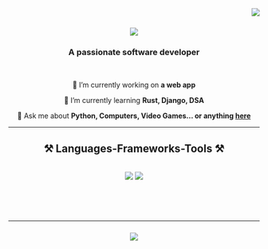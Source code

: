 <img align="right" src="https://visitor-badge.laobi.icu/badge?page_id=Han-Selo.HanSelo" />

<h1 align="center">
    <img src="https://readme-typing-svg.herokuapp.com/?font=Righteous&size=35&center=true&vCenter=true&width=500&height=70&duration=4000&lines=Hi+There!+👋;+I'm+Selahaddin+Inan!;" />
</h1>

<h3 align="center">A passionate software developer</h3>

<br/>

<div align="center">
 
 🔭 I’m currently working on **a web app**
 
 🌱 I’m currently learning **Rust, Django, DSA**

 💬 Ask me about **Python, Computers, Video Games... or anything [here]()**
 
 </div>
 

 <hr/>
 
<h2 align="center">⚒️ Languages-Frameworks-Tools ⚒️</h2>
<br/>
<div align="center">
    <img src="https://skillicons.dev/icons?i=python,javascript,flask" />
    <img src="https://skillicons.dev/icons?i=bootstrap,html,css,vscode,github,figma,git" />
</div>

<br/>


<br/><br/>
<hr/>

<h3 align="center">
    <img src="https://readme-typing-svg.herokuapp.com/?font=Righteous&size=25&center=true&vCenter=true&width=500&height=70&duration=4000&lines=Thanks+for+visiting!+✌️;+Shoot+me+a+message+on+Linkedin :);">
</h3>

<br/>

